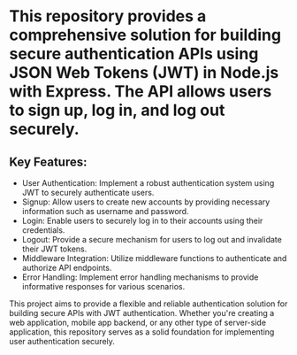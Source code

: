 # This repository provides a comprehensive solution for building secure authentication APIs using JSON Web Tokens (JWT) in Node.js with Express. The API allows users to sign up, log in, and log out securely.

## Key Features:
- User Authentication: Implement a robust authentication system using JWT to securely authenticate users.
- Signup: Allow users to create new accounts by providing necessary information such as username and password.
- Login: Enable users to securely log in to their accounts using their credentials.
- Logout: Provide a secure mechanism for users to log out and invalidate their JWT tokens.
- Middleware Integration: Utilize middleware functions to authenticate and authorize API endpoints.
- Error Handling: Implement error handling mechanisms to provide informative responses for various scenarios.

This project aims to provide a flexible and reliable authentication solution for building secure APIs with JWT authentication. Whether you're creating a web application, mobile app backend, or any other type of server-side application, this repository serves as a solid foundation for implementing user authentication securely.
